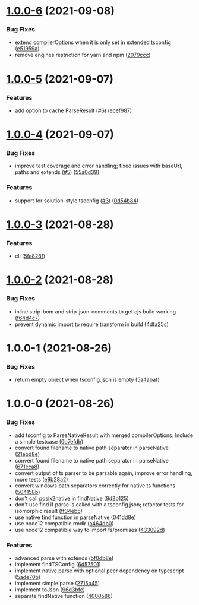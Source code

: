 # [1.0.0-6](https://github.com/dominikg/tsconfck/compare/tsconfck@1.0.0-5...tsconfck@1.0.0-6) (2021-09-08)


### Bug Fixes

* extend compilerOptions when it is only set in extended tsconfig ([e51959a](https://github.com/dominikg/tsconfck/commit/e51959a1bc026a4e439f6dca8c740b7e6b71dcc9))
* remove engines restriction for yarn and npm ([2079ccc](https://github.com/dominikg/tsconfck/commit/2079ccc5a2e895dd19819c82a818ba7167878f2a))



# [1.0.0-5](https://github.com/dominikg/tsconfck/compare/tsconfck@1.0.0-4...tsconfck@1.0.0-5) (2021-09-07)


### Features

* add option to cache ParseResult ([#6](https://github.com/dominikg/tsconfck/issues/6)) ([ecef987](https://github.com/dominikg/tsconfck/commit/ecef987b3f2196fd896aeb9f193a981490902660))



# [1.0.0-4](https://github.com/dominikg/tsconfck/compare/tsconfck@1.0.0-3...tsconfck@1.0.0-4) (2021-09-07)


### Bug Fixes

* improve test coverage and error handling; fixed issues with baseUrl, paths and extends ([#5](https://github.com/dominikg/tsconfck/issues/5)) ([55a0d39](https://github.com/dominikg/tsconfck/commit/55a0d391f17680bcdeb78da9acefef8517514cb8))


### Features

* support for solution-style tsconfig ([#3](https://github.com/dominikg/tsconfck/issues/3)) ([0d54b84](https://github.com/dominikg/tsconfck/commit/0d54b84c7e2754c4ce6344b737e7630964897190))



# [1.0.0-3](https://github.com/dominikg/tsconfck/compare/tsconfck@1.0.0-2...tsconfck@1.0.0-3) (2021-08-28)


### Features

* cli ([5fa828f](https://github.com/dominikg/tsconfck/commit/5fa828f7994e2feb04589c2728189b183aac26ed))



# [1.0.0-2](https://github.com/dominikg/tsconfck/compare/tsconfck@1.0.0-1...tsconfck@1.0.0-2) (2021-08-28)


### Bug Fixes

* inline strip-bom and strip-json-comments to get cjs build working ([f64d4c7](https://github.com/dominikg/tsconfck/commit/f64d4c7cdbcb619b46bc9a70bf8ab4f671959f76))
* prevent dynamic import to require transform in build ([4dfa25c](https://github.com/dominikg/tsconfck/commit/4dfa25c4abf6ba80535f48255a6bfe88b10a775b))



# 1.0.0-1 (2021-08-26)


### Bug Fixes

* return empty object when tsconfig.json is empty ([5a4abaf](https://github.com/dominikg/tsconfck/commit/5a4abaf1d690786b3c7e3946f4e66637b36fa9f0))



# 1.0.0-0 (2021-08-26)



### Bug Fixes

* add tsconfig to ParseNativeResult with merged compilerOptions. Include a simple testcase ([0b7efdb](https://github.com/dominikg/tsconfck/commit/0b7efdbcd1d2f1003d8f529e4777767ae1c692c6))
* convert found filename to native path separator in parseNative ([21ebd8e](https://github.com/dominikg/tsconfck/commit/21ebd8eb22f5dfb8751cef4b7e1df5138b296009))
* convert found filename to native path separator in parseNative ([671eca8](https://github.com/dominikg/tsconfck/commit/671eca8b4cbb4f2f6f5f91dad79d38bbe3201c3b))
* convert output of ts parser to be parsable again, improve error handling, more tests ([e9b28a2](https://github.com/dominikg/tsconfck/commit/e9b28a2bbc27db7ae48cf44b6d7d0f9e7e2f27bc))
* convert windows path separators correctly for native ts functions ([504158b](https://github.com/dominikg/tsconfck/commit/504158ba8efbe00758b0d07b022894352b2ff4bd))
* don't call posix2native in findNative ([8d2b125](https://github.com/dominikg/tsconfck/commit/8d2b125eb5b2ebf9c9cc8dbc203d0d7c77cda296))
* don't use find if parse is called with a tsconfig.json; refactor tests for isomorphic result ([ff34eb5](https://github.com/dominikg/tsconfck/commit/ff34eb5697a84b4a52b01774cf39accb0544b92b))
* use native find function in parseNative ([041dd8e](https://github.com/dominikg/tsconfck/commit/041dd8eabf2d99188628ab046a8b28c13fd31453))
* use node12 compatible rmdir ([a464db0](https://github.com/dominikg/tsconfck/commit/a464db0d95481fde6bf685e29a6757fefb597f21))
* use node12 compatible way to import fs/promises ([433092d](https://github.com/dominikg/tsconfck/commit/433092d019a57d495f6711be4e8852bedf6ab742))


### Features

* advanced parse with extends ([bf0db8e](https://github.com/dominikg/tsconfck/commit/bf0db8e80ef15b7bcd80c9ad584eda80fdce2a01))
* implement findTSConfig ([6d57501](https://github.com/dominikg/tsconfck/commit/6d575015b43d6408b7e04427a33b1dbec183781e))
* implement native parse with optional peer dependency on typescript ([5ade70b](https://github.com/dominikg/tsconfck/commit/5ade70bdbafddb0666496537cf135d7fadd7a6d8))
* implement simple parse ([2715b45](https://github.com/dominikg/tsconfck/commit/2715b45e64331a9390f29041d39e5dc23deee129))
* implement toJson ([96d3bfc](https://github.com/dominikg/tsconfck/commit/96d3bfc90c837a970e6ab08d3896ffe1978aaa34))
* separate findNative function ([4000586](https://github.com/dominikg/tsconfck/commit/40005863e9c68db3284c62bca6dd5155ec439cf6))





